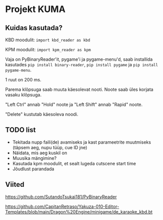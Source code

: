 # Projekt KUMA
## Kuidas kasutada?
KBD moodulit:
`import kbd_reader as kbd`

KPM moodulit:
`import kpm_reader as kpm`

Vaja on PyBinaryReader'it, pygame'i ja pygame-menu'd, saab installida kasutades `pip install binary-reader`, `pip install pygame` ja `pip install pygame-menu`.


1 ruut on 200 ms.

Parema klõpsuga saab muuta käesolevat nooti. Noote saab üles korjata vasaku klõpsuga.

"Left Ctrl" annab "Hold" noote ja "Left Shift" annab "Rapid" noote.

"Delete" kustutab käesoleva noodi.

## TODO list
* Tekitada nupp faili(de) avamiseks ja kast parameetrite muutmiseks (täpsem aeg, nupu tüüp, cue ID jne)
* Näidata, mis aeg kuskil on
* Muusika mängimine?
* Kasutada kpm moodulit, et sealt lugeda cutscene start time 
* Jõudlust parandada

## Viited
https://github.com/SutandoTsukai181/PyBinaryReader

https://github.com/CapitanRetraso/Yakuza-010-Editor-Templates/blob/main/Dragon%20Engine/minigame/de_karaoke_kbd.bt
